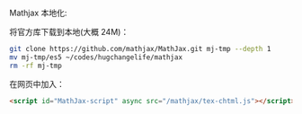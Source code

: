 #

Mathjax 本地化:

将官方库下载到本地(大概 24M)：

```bash
git clone https://github.com/mathjax/MathJax.git mj-tmp --depth 1
mv mj-tmp/es5 ~/codes/hugchangelife/mathjax
rm -rf mj-tmp
```

在网页中加入：

```html
<script id="MathJax-script" async src="/mathjax/tex-chtml.js"></script>
```
